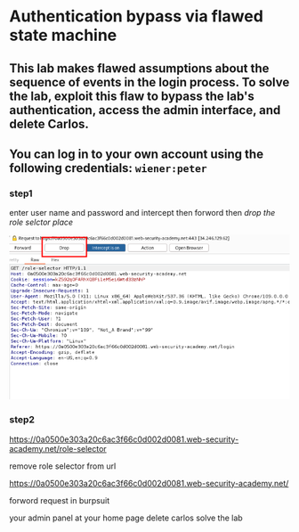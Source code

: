 # Authentication bypass via flawed state machine

## This lab makes flawed assumptions about the sequence of events in the login process. To solve the lab, exploit this flaw to bypass the lab's authentication, access the admin interface, and delete Carlos.

## You can log in to your own account using the following credentials: `wiener:peter`

### step1

enter user name and password and intercept then forword then _drop the role selctor place_

![screenshot](./images/lab7_drop_menu_for_role_selector.png)

### step2

https://0a0500e303a20c6ac3f66c0d002d0081.web-security-academy.net/role-selector

remove role selector from url

https://0a0500e303a20c6ac3f66c0d002d0081.web-security-academy.net/

forword request in burpsuit

your admin panel at your home page
delete carlos solve the lab
